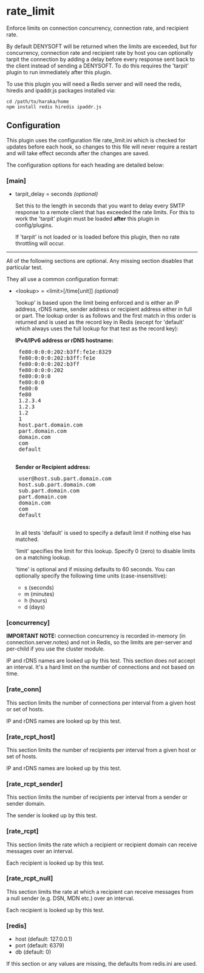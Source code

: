 rate\_limit
==========

Enforce limits on connection concurrency, connection rate, and recipient rate.

By default DENYSOFT will be returned when the limits are exceeded, but for
concurrency, connection rate and recipient rate by host you can optionally
tarpit the connection by adding a delay before every response sent back to the
client instead of sending a DENYSOFT.  To do this requires the 'tarpit' plugin
to run immediately after this plugin.

To use this plugin you will need a Redis server and will need the redis,
hiredis and ipaddr.js packages installed via:

    cd /path/to/haraka/home
    npm install redis hiredis ipaddr.js

Configuration
-------------

This plugin uses the configuration file rate\_limit.ini which is checked for
updates before each hook, so changes to this file will never require a restart
and will take effect seconds after the changes are saved.

The configuration options for each heading are detailed below:

### [main]

- tarpit\_delay = seconds *(optional)*

    Set this to the length in seconds that you want to delay every SMTP
    response to a remote client that has exceeded the rate limits.  For this
    to work the 'tarpit' plugin must be loaded **after** this plugin in
    config/plugins.

    If 'tarpit' is not loaded or is loaded before this plugin, then no
    rate throttling will occur.

* * *

All of the following sections are optional.  Any missing section disables
that particular test.

They all use a common configuration format:

- \<lookup\> = \<limit\>[/time[unit]]  *(optional)*

   'lookup' is based upon the limit being enforced and is either an IP
   address, rDNS name, sender address or recipient address either in full
   or part.
   The lookup order is as follows and the first match in this order is
   returned and is used as the record key in Redis (except for 'default'
   which always uses the full lookup for that test as the record key):

   **IPv4/IPv6 address or rDNS hostname:**

   <pre>
   fe80:0:0:0:202:b3ff:fe1e:8329
   fe80:0:0:0:202:b3ff:fe1e
   fe80:0:0:0:202:b3ff
   fe80:0:0:0:202
   fe80:0:0:0
   fe80:0:0
   fe80:0
   fe80
   1.2.3.4
   1.2.3
   1.2
   1
   host.part.domain.com
   part.domain.com
   domain.com
   com
   default
   </pre>

   **Sender or Recipient address:**

   <pre>
   user@host.sub.part.domain.com
   host.sub.part.domain.com
   sub.part.domain.com
   part.domain.com
   domain.com
   com
   default
   </pre>

   In all tests 'default' is used to specify a default limit if nothing else has
   matched.

   'limit' specifies the limit for this lookup.  Specify 0 (zero) to disable
   limits on a matching lookup.

   'time' is optional and if missing defaults to 60 seconds.  You can optionally
   specify the following time units (case-insensitive):

   - s (seconds)
   - m (minutes)
   - h (hours)
   - d (days)

### [concurrency]

**IMPORTANT NOTE:** connection concurrency is recorded in-memory (in
connection.server.notes) and not in Redis, so the limits are per-server and
per-child if you use the cluster module.

IP and rDNS names are looked up by this test.  This section does *not* accept an
interval.  It's a hard limit on the number of connections and not based on time.

### [rate\_conn]

This section limits the number of connections per interval from a given host
or set of hosts.

IP and rDNS names are looked up by this test.

### [rate\_rcpt\_host]

This section limits the number of recipients per interval from a given host or
set of hosts.

IP and rDNS names are looked up by this test.

### [rate\_rcpt\_sender]

This section limits the number of recipients per interval from a sender or
sender domain.

The sender is looked up by this test.

### [rate\_rcpt]

This section limits the rate which a recipient or recipient domain can
receive messages over an interval.

Each recipient is looked up by this test.

### [rate\_rcpt\_null]

This section limits the rate at which a recipient can receive messages from
a null sender (e.g. DSN, MDN etc.) over an interval.

Each recipient is looked up by this test.


### [redis]

- host (default: 127.0.0.1)
- port (default: 6379)
- db   (default: 0)

If this section or any values are missing, the defaults from redis.ini are used.

